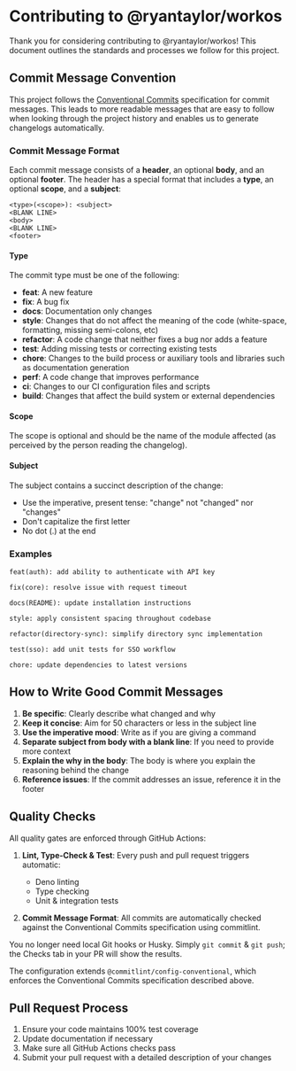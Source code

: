 # Contributing to @ryantaylor/workos

Thank you for considering contributing to @ryantaylor/workos! This document outlines the standards and processes we follow for this project.

## Commit Message Convention

This project follows the [Conventional Commits](https://www.conventionalcommits.org/) specification for commit messages. This leads to more readable messages that are easy to follow when looking through the project history and enables us to generate changelogs automatically.

### Commit Message Format

Each commit message consists of a **header**, an optional **body**, and an optional **footer**. The header has a special format that includes a **type**, an optional **scope**, and a **subject**:

```
<type>(<scope>): <subject>
<BLANK LINE>
<body>
<BLANK LINE>
<footer>
```

#### Type

The commit type must be one of the following:

- **feat**: A new feature
- **fix**: A bug fix
- **docs**: Documentation only changes
- **style**: Changes that do not affect the meaning of the code (white-space, formatting, missing semi-colons, etc)
- **refactor**: A code change that neither fixes a bug nor adds a feature
- **test**: Adding missing tests or correcting existing tests
- **chore**: Changes to the build process or auxiliary tools and libraries such as documentation generation
- **perf**: A code change that improves performance
- **ci**: Changes to our CI configuration files and scripts
- **build**: Changes that affect the build system or external dependencies

#### Scope

The scope is optional and should be the name of the module affected (as perceived by the person reading the changelog).

#### Subject

The subject contains a succinct description of the change:

- Use the imperative, present tense: "change" not "changed" nor "changes"
- Don't capitalize the first letter
- No dot (.) at the end

### Examples

```
feat(auth): add ability to authenticate with API key
```

```
fix(core): resolve issue with request timeout
```

```
docs(README): update installation instructions
```

```
style: apply consistent spacing throughout codebase
```

```
refactor(directory-sync): simplify directory sync implementation
```

```
test(sso): add unit tests for SSO workflow
```

```
chore: update dependencies to latest versions
```

## How to Write Good Commit Messages

1. **Be specific**: Clearly describe what changed and why
2. **Keep it concise**: Aim for 50 characters or less in the subject line
3. **Use the imperative mood**: Write as if you are giving a command
4. **Separate subject from body with a blank line**: If you need to provide more context
5. **Explain the why in the body**: The body is where you explain the reasoning behind the change
6. **Reference issues**: If the commit addresses an issue, reference it in the footer

## Quality Checks

All quality gates are enforced through GitHub Actions:

1. **Lint, Type-Check & Test**: Every push and pull request triggers automatic:
   - Deno linting
   - Type checking
   - Unit & integration tests

2. **Commit Message Format**: All commits are automatically checked against the Conventional Commits specification using commitlint.

You no longer need local Git hooks or Husky. Simply `git commit` & `git push`; the Checks tab in your PR will show the results.

The configuration extends `@commitlint/config-conventional`, which enforces the Conventional Commits specification described above.

## Pull Request Process

1. Ensure your code maintains 100% test coverage
2. Update documentation if necessary
3. Make sure all GitHub Actions checks pass
4. Submit your pull request with a detailed description of your changes
